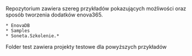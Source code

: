 Repozytorium zawiera szereg przykładów pokazujących możliwości oraz sposób tworzenia dodatków enova365.

    * EnovaDB
    * Samples
    * Soneta.Szkolenie.*

Folder test zawiera projekty testowe dla powyższych przykładów

